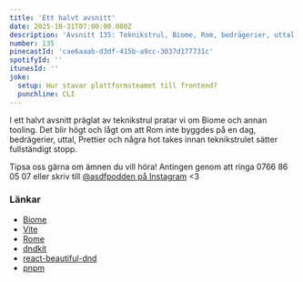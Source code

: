 ```yaml
---
title: 'Ett halvt avsnitt'
date: 2025-10-31T07:00:00.000Z
description: 'Avsnitt 135: Teknikstrul, Biome, Rom, bedrägerier, uttal och Prettier.'
number: 135
pinecastId: 'cae6aaab-d3df-415b-a9cc-3037d177731c'
spotifyId: ''
itunesId: ''
joke:
  setup: Hur stavar plattformsteamet till frontend?
  punchline: CLI
---
```


I ett halvt avsnitt präglat av teknikstrul pratar vi om Biome och annan tooling. Det blir högt och lågt om att Rom inte byggdes på en dag, bedrägerier, uttal, Prettier och några hot takes innan teknikstrulet sätter fullständigt stopp.

Tipsa oss gärna om ämnen du vill höra! Antingen genom att ringa 0766 86 05 07 eller skriv till [@asdfpodden på Instagram](https://www.instagram.com/asdfpodden/) &lt;3

### Länkar

- [Biome](https://biomejs.dev/)
- [Vite](https://vite.dev/)
- [Rome](https://github.com/rome/tools)
- [dndkit](https://dndkit.com/)
- [react-beautiful-dnd](https://github.com/atlassian/react-beautiful-dnd)
- [pnpm](https://pnpm.io/)